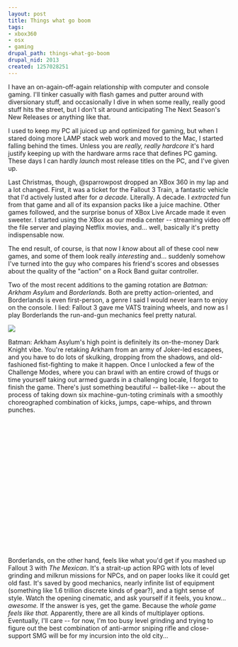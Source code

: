 ```yaml
--- 
layout: post
title: Things what go boom
tags: 
- xbox360
- osx
- gaming
drupal_path: things-what-go-boom
drupal_nid: 2013
created: 1257028251
---
```

I have an on-again-off-again relationship with computer and console gaming. I'll tinker casually with flash games and putter around with diversionary stuff, and occasionally I dive in when some really, really good stuff hits the street, but I don't sit around anticipating The Next Season's New Releases or anything like that.



I used to keep my PC all juiced up and optimized for gaming, but when I stared doing more LAMP stack web work and moved to the Mac, I started falling behind the times. Unless you are <em>really, really hardcore</em> it's hard justify keeping up with the hardware arms race that defines PC gaming. These days I can hardly <em>launch</em> most release titles on the PC, and I've given up.



Last Christmas, though, @sparrowpost dropped an XBox 360 in my lap and a lot changed. First, it was a ticket for the Fallout 3 Train, a fantastic vehicle that I'd actively lusted after for <em>a decade.</em> Literally. A decade. I <em>extracted</em> fun from that game and all of its expansion packs like a juice machine. Other games followed, and the surprise bonus of XBox Live Arcade made it even sweeter. I started using the XBox as our media center -- streaming video off the file server and playing Netflix movies, and... well, basically it's pretty indispensable now.



The end result, of course, is that now I <em>know</em> about all of these cool new games, and some of them look really <em>interesting</em> and... suddenly somehow I've turned into the guy who compares his friend's scores and obsesses about the quality of the "action" on a Rock Band guitar controller.



Two of the most recent additions to the gaming rotation are <em>Batman: Arkham Asylum</em> and <em>Borderlands.</em> Both are pretty action-oriented, and Borderlands is even first-person, a genre I said I would never learn to enjoy on the console. I lied: Fallout 3 gave me VATS training wheels, and now as I play Borderlands the run-and-gun mechanics feel pretty natural.



![](/files/batman-arkham-asylum.jpg)



Batman: Arkham Asylum's high point is definitely its on-the-money Dark Knight vibe. You're retaking Arkham from an army of Joker-led escapees, and you have to do lots of skulking, dropping from the shadows, and old-fashioned fist-fighting to make it happen. Once I unlocked a few of the Challenge Modes, where you can brawl with an entire crowd of thugs or time yourself taking out armed guards in a challenging locale, I forgot to finish the game. There's just something beautiful -- ballet-like -- about the process of taking down six machine-gun-toting criminals with a smoothly choreographed combination of kicks, jumps, cape-whips, and thrown punches.



<object width="440" height="270"><param name="movie" value="http://www.youtube.com/v/uRbxKN5L5nk&hl=en&fs=1&rel=0&hd=1"></param><param name="allowFullScreen" value="true"></param><param name="allowscriptaccess" value="always"></param><embed src="http://www.youtube.com/v/uRbxKN5L5nk&hl=en&fs=1&rel=0&hd=1" type="application/x-shockwave-flash" allowscriptaccess="always" allowfullscreen="true" width="480" height="295"></embed></object>



Borderlands, on the other hand, feels like what you'd get if you mashed up Fallout 3 with <em>The Mexican</em>. It's a strait-up action RPG with lots of level grinding and milkrun missions for NPCs, and on paper looks like it could get old fast. It's saved by good mechanics, nearly infinite list of equipment (something like 1.6 trillion discrete kinds of gear?), and a tight sense of style. Watch the opening cinematic, and ask yourself if it feels, you know... <em>awesome.</em> If the answer is yes, get the game. Because the <em>whole game feels like that.</em> Apparently, there are all kinds of multiplayer options. Eventually, I'll care -- for now, I'm too busy level grinding and trying to figure out the best combination of anti-armor sniping rifle and close-support SMG will be for my incursion into the old city...
